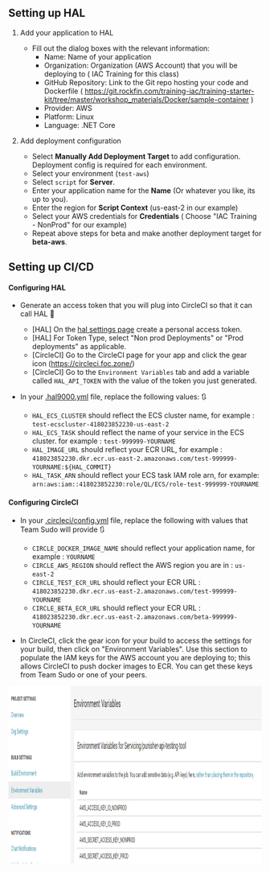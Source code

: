 
## Setting up HAL

1. Add your application to HAL
    - Fill out the dialog boxes with the relevant information:
        * Name: Name of your application
        * Organization: Organization (AWS Account) that you will be deploying to ( IAC Training for this class)
        * GitHub Repository: Link to the Git repo hosting your code and Dockerfile ( https://git.rockfin.com/training-iac/training-starter-kit/tree/master/workshop_materials/Docker/sample-container )
        * Provider: AWS
        * Platform: Linux
        * Language: .NET Core

2. Add deployment configuration
    - Select **Manually Add Deployment Target** to add configuration. Deployment config is required for each environment.
    - Select your environment (`test-aws`)
    - Select `script` for **Server**.
    - Enter your application name for the **Name** (Or whatever you like, its up to you).
    - Enter the region for **Script Context** (us-east-2 in our example)
    - Select your AWS credentials for **Credentials** ( Choose "IAC Training - NonProd" for our example) 
    - Repeat above steps for beta and make another deployment target for **beta-aws**.


## Setting up CI/CD

#### Configuring HAL

- Generate an access token that you will plug into CircleCI so that it can call HAL :key:
  * [HAL] On the [hal settings page](https://hal9000/settings) create a personal access token.
  * [HAL] For Token Type, select "Non prod Deployments" or "Prod deployments" as applicable.
  * [CircleCI] Go to the CircleCI page for your app and click the gear icon (https://circleci.foc.zone/)
  * [CircleCI] Go to the `Environment Variables` tab and add a variable called `HAL_API_TOKEN` with the value of the token you just generated.

- In your [.hal9000.yml](./CI_CD/hal9000.yml) file, replace the following values: 🔃
  * `HAL_ECS_CLUSTER` should reflect the ECS cluster name, for example : `test-ecscluster-418023852230-us-east-2`
  * `HAL_ECS_TASK` should reflect the name of your service in the ECS cluster. for example : `test-999999-YOURNAME`
  * `HAL_IMAGE_URL` should reflect your ECR URL, for example : `418023852230.dkr.ecr.us-east-2.amazonaws.com/test-999999-YOURNAME:${HAL_COMMIT}`
  * `HAL_TASK_ARN` should reflect your ECS task IAM role arn, for example: `arn:aws:iam::418023852230:role/QL/ECS/role-test-999999-YOURNAME`

#### Configuring CircleCI

- In your [.circleci/config.yml](./CI_CD/circleci/config.yml) file, replace the following with values that Team Sudo will provide 🔃
  * `CIRCLE_DOCKER_IMAGE_NAME` should reflect your application name, for example : `YOURNAME`
  * `CIRCLE_AWS_REGION` should reflect the AWS region you are in : `us-east-2`
  * `CIRCLE_TEST_ECR_URL` should reflect your ECR URL  : `418023852230.dkr.ecr.us-east-2.amazonaws.com/test-999999-YOURNAME`
  * `CIRCLE_BETA_ECR_URL` should reflect your ECR URL  : `418023852230.dkr.ecr.us-east-2.amazonaws.com/beta-999999-YOURNAME`

- In CircleCI, click the gear icon for your build to access the settings for your build, then click on "Environment Variables". Use this section to populate the IAM keys for the AWS account you are deploying to; this allows CircleCI to push docker images to ECR. You can get these keys from Team Sudo or one of your peers.

<div style='float: center'>
  <img width="1130px" height="353px" src="circleci_ss.png"></img>
</div>
